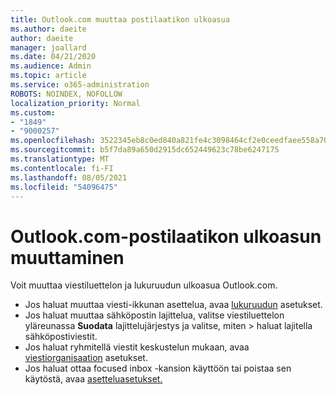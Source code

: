 ```yaml
---
title: Outlook.com muuttaa postilaatikon ulkoasua
ms.author: daeite
author: daeite
manager: joallard
ms.date: 04/21/2020
ms.audience: Admin
ms.topic: article
ms.service: o365-administration
ROBOTS: NOINDEX, NOFOLLOW
localization_priority: Normal
ms.custom:
- "1849"
- "9000257"
ms.openlocfilehash: 3522345eb8c0ed840a821fe4c3098464cf2e0ceedfaee558a703be643758ee7a
ms.sourcegitcommit: b5f7da89a650d2915dc652449623c78be6247175
ms.translationtype: MT
ms.contentlocale: fi-FI
ms.lasthandoff: 08/05/2021
ms.locfileid: "54096475"
---
```

# <a name="change-the-look-of-your-outlookcom-mailbox"></a>Outlook.com-postilaatikon ulkoasun muuttaminen

Voit muuttaa viestiluettelon ja lukuruudun ulkoasua Outlook.com.

- Jos haluat muuttaa viesti-ikkunan asettelua, avaa [lukuruudun](https://outlook.live.com/mail/options/mail/layout/readingPane) asetukset.
- Jos haluat muuttaa sähköpostin lajittelua, valitse viestiluettelon yläreunassa **Suodata** lajittelujärjestys ja valitse, miten  >   haluat lajitella sähköpostiviestit.
- Jos haluat ryhmitellä viestit keskustelun mukaan, avaa [viestiorganisaation](https://outlook.live.com/mail/options/mail/layout/conversations) asetukset.
- Jos haluat ottaa focused inbox -kansion käyttöön tai poistaa sen käytöstä, avaa [asetteluasetukset.](https://outlook.live.com/mail/options/mail/layout/focused)